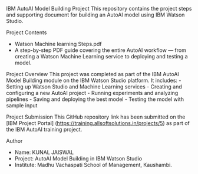 IBM AutoAI Model Building Project
  This repository contains the project steps and supporting document for building an AutoAI model using IBM Watson Studio.

Project Contents
  - Watson Machine learning Steps.pdf
  - A step-by-step PDF guide covering the entire AutoAI workflow — from creating a Watson Machine Learning service to deploying and testing a model.

 Project Overview
   This project was completed as part of the IBM AutoAI Model Building module on the IBM Watson Studio platform. It includes:
    - Setting up Watson Studio and Machine Learning services
    - Creating and configuring a new AutoAI project
    - Running experiments and analyzing pipelines
    - Saving and deploying the best model
    - Testing the model with sample input
  
 Project Submission
    This GitHub repository link has been submitted on the [IBM Project Portal] (https://training.allsoftsolutions.in/projects/5) as part of the IBM AutoAI training project.

 Author
  - Name: KUNAL JAISWAL
  - Project: AutoAI Model Building in IBM Watson Studio  
  - Institute: Madhu Vachaspati School of Management, Kaushambi.


